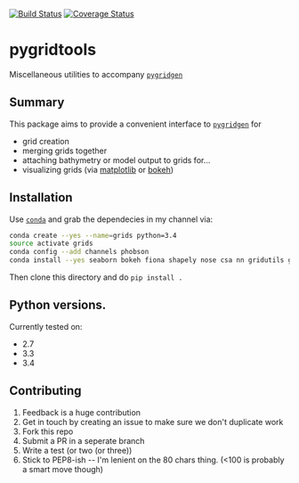 [![Build Status](https://travis-ci.org/phobson/pygridtools.svg?branch=master)](https://travis-ci.org/phobson/pygridtools)
[![Coverage Status](https://coveralls.io/repos/phobson/pygridtools/badge.svg)](https://coveralls.io/r/phobson/pygridtools)

# pygridtools
Miscellaneous utilities to accompany [`pygridgen`](https://github.com/hetland/pygridgen)

## Summary
This package aims to provide a convenient interface to
[`pygridgen`](https://github.com/hetland/pygridgen) for
  + grid creation
  + merging grids together
  + attaching bathymetry or model output to grids for...
  + visualizing grids (via [matplotlib](www.matplotlib.org) or 
    [bokeh](http://bokeh.pydata.org/en/latest/))
  
## Installation
Use [`conda`](http://conda.pydata.org/) and grab the dependecies
in my channel via:

```bash
conda create --yes --name=grids python=3.4
source activate grids
conda config --add channels phobson
conda install --yes seaborn bokeh fiona shapely nose csa nn gridutils gridgen pygridgen
```

Then clone this directory and do `pip install .`

## Python versions.
Currently tested on:
  - 2.7
  - 3.3
  - 3.4

## Contributing
  1. Feedback is a huge contribution
  2. Get in touch by creating an issue to make sure we 
     don't duplicate work
  3. Fork this repo
  4. Submit a PR in a seperate branch
  5. Write a test (or two (or three))
  6. Stick to PEP8-ish -- I'm lenient on the 80 chars thing.
     (<100 is probably a smart move though)
  
